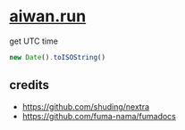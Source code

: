 # [aiwan.run](https://aiwan.run)

get UTC time

```js
new Date().toISOString()
```

## credits

- https://github.com/shuding/nextra
- https://github.com/fuma-nama/fumadocs
